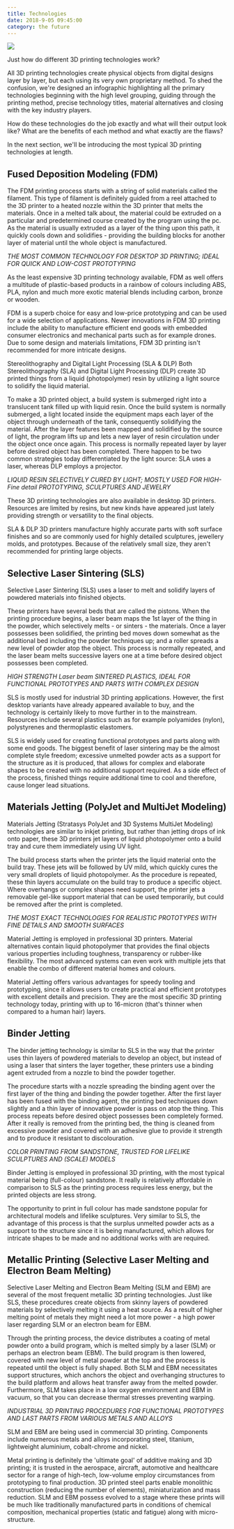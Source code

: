 ```yaml
---
title: Technologies
date: 2018-9-05 09:45:00
category: the future
---
```


![](/img/4.jpg)

Just how do different 3D printing technologies work?

All 3D printing technologies create physical objects from digital designs layer by layer, but each using its very own proprietary method. To shed the confusion, we're designed an infographic highlighting all the primary technologies beginning with the high level grouping, guiding through the printing method, precise technology titles, material alternatives and closing with the key industry players.

<!-- more -->

How do these technologies do the job exactly and what will their output look like? What are the benefits of each method and what exactly are the flaws?

In the next section, we'll be introducing the most typical 3D printing technologies at length.

## Fused Deposition Modeling (FDM)

The FDM printing process starts with a string of solid materials called the filament. This type of filament is definitely guided from a reel attached to the 3D printer to a heated nozzle within the 3D printer that melts the materials. Once in a melted talk about, the material could be extruded on a particular and predetermined course created by the program using the pc. As the material is usually extruded as a layer of the thing upon this path, it quickly cools down and solidifies - providing the building blocks for another layer of material until the whole object is manufactured.

*THE MOST COMMON TECHNOLOGY FOR DESKTOP 3D PRINTING; IDEAL FOR QUICK AND LOW-COST PROTOTYPING*

As the least expensive 3D printing technology available, FDM as well offers a multitude of plastic-based products in a rainbow of colours including ABS, PLA, nylon and much more exotic material blends including carbon, bronze or wooden.

FDM is a superb choice for easy and low-price prototyping and can be used for a wide selection of applications. Newer innovations in FDM 3D printing include the ability to manufacture efficient end goods with embedded consumer electronics and mechanical parts such as for example drones. Due to some design and materials limitations, FDM 3D printing isn't recommended for more intricate designs.

Stereolithography and Digital Light Processing (SLA & DLP)
Both Stereolithography (SLA) and Digital Light Processing (DLP) create 3D printed things from a liquid (photopolymer) resin by utilizing a light source to solidify the liquid material.

To make a 3D printed object, a build system is submerged right into a translucent tank filled up with liquid resin. Once the build system is normally submerged, a light located inside the equipment maps each layer of the object through underneath of the tank, consequently solidifying the material. After the layer features been mapped and solidified by the source of light, the program lifts up and lets a new layer of resin circulation under the object once once again. This process is normally repeated layer by layer before desired object has been completed. There happen to be two common strategies today differentiated by the light source: SLA uses a laser, whereas DLP employs a projector.

*LIQUID RESIN SELECTIVELY CURED BY LIGHT; MOSTLY USED FOR HIGH-Fine detail PROTOTYPING, SCULPTURES AND JEWELRY*

These 3D printing technologies are also available in desktop 3D printers. Resources are limited by resins, but new kinds have appeared just lately providing strength or versatility to the final objects.

SLA & DLP 3D printers manufacture highly accurate parts with soft surface finishes and so are commonly used for highly detailed sculptures, jewellery molds, and prototypes. Because of the relatively small size, they aren't recommended for printing large objects.

## Selective Laser Sintering (SLS)

Selective Laser Sintering (SLS) uses a laser to melt and solidify layers of powdered materials into finished objects.

These printers have several beds that are called the pistons. When the printing procedure begins, a laser beam maps the 1st layer of the thing in the powder, which selectively melts - or sinters - the materials. Once a layer possesses been solidified, the printing bed moves down somewhat as the additional bed including the powder techniques up; and a roller spreads a new level of powder atop the object. This process is normally repeated, and the laser beam melts successive layers one at a time before desired object possesses been completed.

*HIGH STRENGTH Laser beam SINTERED PLASTICS, IDEAL FOR FUNCTIONAL PROTOTYPES AND PARTS WITH COMPLEX DESIGN*

SLS is mostly used for industrial 3D printing applications. However, the first desktop variants have already appeared available to buy, and the technology is certainly likely to move further in to the mainstream. Resources include several plastics such as for example polyamides (nylon), polystyrenes and thermoplastic elastomers.

SLS is widely used for creating functional prototypes and parts along with some end goods. The biggest benefit of laser sintering may be the almost complete style freedom; excessive unmelted powder acts as a support for the structure as it is produced, that allows for complex and elaborate shapes to be created with no additional support required. As a side effect of the process, finished things require additional time to cool and therefore, cause longer lead situations.

## Materials Jetting (PolyJet and MultiJet Modeling)

Materials Jetting (Stratasys PolyJet and 3D Systems MultiJet Modeling) technologies are similar to inkjet printing, but rather than jetting drops of ink onto paper, these 3D printers jet layers of liquid photopolymer onto a build tray and cure them immediately using UV light.

The build process starts when the printer jets the liquid material onto the build tray. These jets will be followed by UV mild, which quickly cures the very small droplets of liquid photopolymer. As the procedure is repeated, these thin layers accumulate on the build tray to produce a specific object. Where overhangs or complex shapes need support, the printer jets a removable gel-like support material that can be used temporarily, but could be removed after the print is completed.

*THE MOST EXACT TECHNOLOGIES FOR REALISTIC PROTOTYPES WITH FINE DETAILS AND SMOOTH SURFACES*

Material Jetting is employed in professional 3D printers. Material alternatives contain liquid photopolymer that provides the final objects various properties including toughness, transparency or rubber-like flexibility. The most advanced systems can even work with multiple jets that enable the combo of different material homes and colours.

Material Jetting offers various advantages for speedy tooling and prototyping, since it allows users to create practical and efficient prototypes with excellent details and precision. They are the most specific 3D printing technology today, printing with up to 16-micron (that's thinner when compared to a human hair) layers.

## Binder Jetting

The binder jetting technology is similar to SLS in the way that the printer uses thin layers of powdered materials to develop an object, but instead of using a laser that sinters the layer together, these printers use a binding agent extruded from a nozzle to bind the powder together.

The procedure starts with a nozzle spreading the binding agent over the first layer of the thing and binding the powder together. After the first layer has been fused with the binding agent, the printing bed techniques down slightly and a thin layer of innovative powder is pass on atop the thing. This process repeats before desired object possesses been completely formed. After it really is removed from the printing bed, the thing is cleaned from excessive powder and covered with an adhesive glue to provide it strength and to produce it resistant to discolouration.

*COLOR PRINTING FROM SANDSTONE, TRUSTED FOR LIFELIKE SCULPTURES AND (SCALE) MODELS*

Binder Jetting is employed in professional 3D printing, with the most typical material being (full-colour) sandstone. It really is relatively affordable in comparison to SLS as the printing process requires less energy, but the printed objects are less strong.

The opportunity to print in full colour has made sandstone popular for architectural models and lifelike sculptures. Very similar to SLS, the advantage of this process is that the surplus unmelted powder acts as a support to the structure since it is being manufactured, which allows for intricate shapes to be made and no additional works with are required.

## Metallic Printing (Selective Laser Melting and Electron Beam Melting)

Selective Laser Melting and Electron Beam Melting (SLM and EBM) are several of the most frequent metallic 3D printing technologies. Just like SLS, these procedures create objects from skinny layers of powdered materials by selectively melting it using a heat source. As a result of higher melting point of metals they might need a lot more power - a high power laser regarding SLM or an electron beam for EBM.

Through the printing process, the device distributes a coating of metal powder onto a build program, which is melted simply by a laser (SLM) or perhaps an electron beam (EBM). The build program is then lowered, covered with new level of metal powder at the top and the process is repeated until the object is fully shaped. Both SLM and EBM necessitates support structures, which anchors the object and overhanging structures to the build platform and allows heat transfer away from the melted powder. Furthermore, SLM takes place in a low oxygen environment and EBM in vacuum, so that you can decrease thermal stresses preventing warping.

*INDUSTRIAL 3D PRINTING PROCEDURES FOR FUNCTIONAL PROTOTYPES AND LAST PARTS FROM VARIOUS METALS AND ALLOYS*

SLM and EBM are being used in commercial 3D printing. Components include numerous metals and alloys incorporating steel, titanium, lightweight aluminium, cobalt-chrome and nickel.

Metal printing is definitely the 'ultimate goal' of additive making and 3D printing; it is trusted in the aerospace, aircraft, automotive and healthcare sector for a range of high-tech, low-volume employ circumstances from prototyping to final production. 3D printed steel parts enable monolithic construction (reducing the number of elements), miniaturization and mass reduction. SLM and EBM possess evolved to a stage where these prints will be much like traditionally manufactured parts in conditions of chemical composition, mechanical properties (static and fatigue) along with micro-structure.
